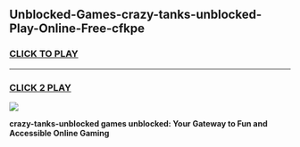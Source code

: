 
## Unblocked-Games-crazy-tanks-unblocked-Play-Online-Free-cfkpe
<h3>
<a href="https://premium76.site?title=crazy-tanks-unblocked&ref=26A">CLICK TO PLAY</a></h3>
<hr>

<h3>
<a href="https://premium76.site?title=crazy-tanks-unblocked&ref=26A">CLICK 2 PLAY</a>
  
</h3>

<a href="https://premium76.site?title=crazy-tanks-unblocked&ref=26A"><img src="https://clearcache.store/games.png"></a>


**crazy-tanks-unblocked games unblocked: Your Gateway to Fun and Accessible Online Gaming**
